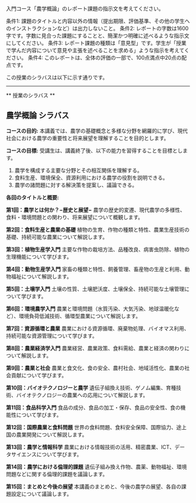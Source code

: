 入門コース「農学概論」のレポート課題の指示文を考えてください。

条件1: 課題のタイトルと内容以外の情報（提出期限、評価基準、その他の学生へのインストラクションなど）は出力しないこと。
条件2: レポートの字数は1600字です。字数に見合った課題にすることと、簡潔かつ明確に述べるような指示文にしてください。
条件3: レポート課題の種類は「意見型」です。学生が「授業で学んだ内容について意見や主張を述べることを求める」ような指示を考えてください。
条件4: このレポートは、全体の評価の一部で、100点満点中20点の配点です。

この授業のシラバスは以下に示す通りです。

---------------------------------------
** 授業のシラバス **
## 農学概論 シラバス

**コースの目的:** 本講義では、農学の基礎概念と多様な分野を網羅的に学び、現代社会における農学の重要性と将来展望を理解することを目的とします。

**コースの目標:**  受講生は、講義終了後、以下の能力を習得することを目標とします。
1. 農学を構成する主要な分野とその相互関係を理解する。
2. 食料生産、環境保全、資源利用における農学の役割を説明できる。
3. 農学の諸問題に対する解決策を提案し、議論できる。


**各回のタイトルと概要:**

**第1回：農学とは何か？−歴史と展望−**
農学の歴史的変遷、現代農学の多様性、食料・環境問題との関わり、将来展望について概観します。

**第2回：食料生産と農業の基礎**
植物の生育、作物の種類と特性、農業生産技術の基礎、持続可能な農業について解説します。

**第3回：植物生産学入門**
主要な作物の栽培方法、品種改良、病害虫防除、植物の生理機能について学びます。

**第4回：動物生産学入門**
家畜の種類と特性、飼養管理、畜産物の生産と利用、動物福祉について解説します。

**第5回：土壌学入門**
土壌の性質、土壌肥沃度、土壌保全、持続可能な土壌管理について学びます。

**第6回：環境農学入門**
農業と環境問題（水質汚染、大気汚染、地球温暖化など）、環境負荷低減技術、循環型農業について解説します。

**第7回：資源循環と農業**
農業における資源循環、廃棄物処理、バイオマス利用、持続可能な資源管理について学びます。

**第8回：農業経済学入門**
農業経営、農業政策、食料需給、農業と経済の関わりについて解説します。

**第9回：農業と社会**
農業と食文化、食の安全、農村社会、地域活性化、農業の社会貢献について学びます。

**第10回：バイオテクノロジーと農学**
遺伝子組換え技術、ゲノム編集、育種技術、バイオテクノロジーの農業への応用について解説します。

**第11回：食品科学入門**
食品の成分、食品の加工・保存、食品の安全性、食の機能性について学びます。

**第12回：国際農業と食料問題**
世界の食料問題、食料安全保障、国際協力、途上国の農業開発について解説します。

**第13回：農学と情報科学**
農業における情報技術の活用、精密農業、ICT、データサイエンスについて学びます。

**第14回：農学における倫理的課題**
遺伝子組み換え作物、農薬、動物福祉、環境問題などに関する倫理的課題を議論します。

**第15回：まとめと今後の展望**
本講義のまとめと、今後の農学の展望、各自の課題設定について議論します。
